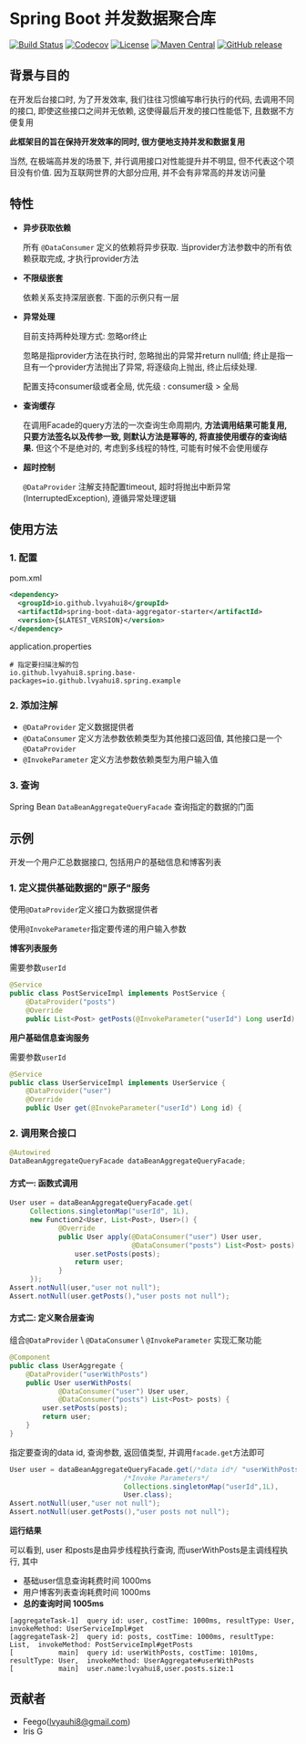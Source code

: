 # Spring Boot 并发数据聚合库

[![Build Status](https://travis-ci.org/lvyahui8/spring-boot-data-aggregator.svg?branch=develop)](https://travis-ci.org/lvyahui8/spring-boot-data-aggregator)
[![Codecov](https://codecov.io/gh/lvyahui8/spring-boot-data-aggregator/branch/develop/graph/badge.svg)](https://codecov.io/gh/lvyahui8/spring-boot-data-aggregator/branch/develop)
[![License](https://img.shields.io/badge/license-Apache%202-blue.svg)](https://www.apache.org/licenses/LICENSE-2.0)
[![Maven Central](https://maven-badges.herokuapp.com/maven-central/io.github.lvyahui8/spring-boot-data-aggregator-starter/badge.svg)](https://maven-badges.herokuapp.com/maven-central/io.github.lvyahui8/spring-boot-data-aggregator-starter)
[![GitHub release](https://img.shields.io/github/release/lvyahui8/spring-boot-data-aggregator.svg)](https://github.com/lvyahui8/spring-boot-data-aggregator/releases)

## 背景与目的

在开发后台接口时, 为了开发效率, 我们往往习惯编写串行执行的代码, 去调用不同的接口, 即使这些接口之间并无依赖,  这使得最后开发的接口性能低下, 且数据不方便复用

**此框架目的旨在保持开发效率的同时, 很方便地支持并发和数据复用**

当然, 在极端高并发的场景下,  并行调用接口对性能提升并不明显,  但不代表这个项目没有价值.  因为互联网世界的大部分应用, 并不会有非常高的并发访问量

## 特性

- **异步获取依赖**

  所有 `@DataConsumer` 定义的依赖将异步获取. 当provider方法参数中的所有依赖获取完成, 才执行provider方法

- **不限级嵌套**

  依赖关系支持深层嵌套. 下面的示例只有一层

- **异常处理**

  目前支持两种处理方式: 忽略or终止

  忽略是指provider方法在执行时, 忽略抛出的异常并return null值; 终止是指一旦有一个provider方法抛出了异常, 将逐级向上抛出, 终止后续处理.

  配置支持consumer级或者全局, 优先级 : consumer级 > 全局

- **查询缓存**

  在调用Facade的query方法的一次查询生命周期内, **方法调用结果可能复用, 只要方法签名以及传参一致, 则默认方法是幂等的, 将直接使用缓存的查询结果.**   但这个不是绝对的, 考虑到多线程的特性, 可能有时候不会使用缓存

- **超时控制** 

  `@DataProvider` 注解支持配置timeout, 超时将抛出中断异常 (InterruptedException),  遵循异常处理逻辑

## 使用方法

### 1. 配置

pom.xml

```xml
<dependency>
  <groupId>io.github.lvyahui8</groupId>
  <artifactId>spring-boot-data-aggregator-starter</artifactId>
  <version>{$LATEST_VERSION}</version>
</dependency>
```

application.properties

```properties
# 指定要扫描注解的包
io.github.lvyahui8.spring.base-packages=io.github.lvyahui8.spring.example
```

### 2. 添加注解

- `@DataProvider` 定义数据提供者
- `@DataConsumer` 定义方法参数依赖类型为其他接口返回值, 其他接口是一个`@DataProvider`
- `@InvokeParameter` 定义方法参数依赖类型为用户输入值

### 3. 查询

Spring Bean `DataBeanAggregateQueryFacade` 查询指定的数据的门面

## 示例

开发一个用户汇总数据接口, 包括用户的基础信息和博客列表

### 1. 定义提供基础数据的"原子"服务

使用`@DataProvider`定义接口为数据提供者

使用`@InvokeParameter`指定要传递的用户输入参数

**博客列表服务**

 需要参数`userId`

```java
@Service
public class PostServiceImpl implements PostService {
    @DataProvider("posts")
    @Override
    public List<Post> getPosts(@InvokeParameter("userId") Long userId) {
```

**用户基础信息查询服务**

需要参数`userId`

```java
@Service
public class UserServiceImpl implements UserService {
    @DataProvider("user")
    @Override
    public User get(@InvokeParameter("userId") Long id) {
```

### 2. 调用聚合接口

```java
@Autowired
DataBeanAggregateQueryFacade dataBeanAggregateQueryFacade;
```

#### 方式一: 函数式调用

```java
User user = dataBeanAggregateQueryFacade.get(
     Collections.singletonMap("userId", 1L), 
     new Function2<User, List<Post>, User>() {
            @Override
            public User apply(@DataConsumer("user") User user, 
                              @DataConsumer("posts") List<Post> posts) {
                user.setPosts(posts);
                return user;
            }
     });
Assert.notNull(user,"user not null");
Assert.notNull(user.getPosts(),"user posts not null");
```

#### 方式二: 定义聚合层查询

组合`@DataProvider` \ `@DataConsumer` \ `@InvokeParameter` 实现汇聚功能

```java
@Component
public class UserAggregate {
    @DataProvider("userWithPosts")
    public User userWithPosts(
            @DataConsumer("user") User user,
            @DataConsumer("posts") List<Post> posts) {
        user.setPosts(posts);
        return user;
    }
}
```

指定要查询的data id, 查询参数, 返回值类型, 并调用`facade.get`方法即可

```java
User user = dataBeanAggregateQueryFacade.get(/*data id*/ "userWithPosts", 
                            /*Invoke Parameters*/
                            Collections.singletonMap("userId",1L), 
                            User.class);
Assert.notNull(user,"user not null");
Assert.notNull(user.getPosts(),"user posts not null");
```

**运行结果**

可以看到, user 和posts是由异步线程执行查询, 而userWithPosts是主调线程执行,  其中 

- 基础user信息查询耗费时间 1000ms
- 用户博客列表查询耗费时间 1000ms
- **总的查询时间 1005ms**

```
[aggregateTask-1]  query id: user, costTime: 1000ms, resultType: User,  invokeMethod: UserServiceImpl#get
[aggregateTask-2]  query id: posts, costTime: 1000ms, resultType: List,  invokeMethod: PostServiceImpl#getPosts
[           main]  query id: userWithPosts, costTime: 1010ms, resultType: User,  invokeMethod: UserAggregate#userWithPosts
[           main]  user.name:lvyahui8,user.posts.size:1
```

## 贡献者

- Feego(lvyauhi8@gmail.com)
- Iris G
